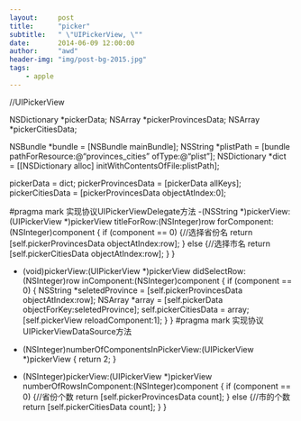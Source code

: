 ```yaml
---
layout:     post
title:      "picker"
subtitle:   " \"UIPickerView, \""
date:       2014-06-09 12:00:00
author:     "awd"
header-img: "img/post-bg-2015.jpg"
tags:
    - apple
---
```

//UIPickerView

NSDictionary *pickerData;
NSArray *pickerProvincesData;
NSArray *pickerCitiesData;


NSBundle *bundle = [NSBundle mainBundle];
NSString *plistPath = [bundle pathForResource:@“provinces_cities” ofType:@“plist”];
NSDictionary *dict = [[NSDictionary alloc] initWithContentsOfFile:plistPath];

pickerData = dict;
pickerProvincesData = [pickerData allKeys];
pickerCitiesData = [pickerProvincesData objectAtIndex:0];


#pragma mark 实现协议UIPickerViewDelegate方法
-(NSString *)pickerView:(UIPickerView *)pickerView
			titleForRow:(NSInteger)row forComponent:(NSInteger)component {
	if (component == 0) {//选择省份名
		return [self.pickerProvincesData objectAtIndex:row];
	} else {//选择市名
		return [self.pickerCitiesData objectAtIndex:row];
	}
}

- (void)pickerView:(UIPickerView *)pickerView
	  didSelectRow:(NSInteger)row inComponent:(NSInteger)component {
	if (component == 0) {
		NSString *seletedProvince = [self.pickerProvincesData objectAtIndex:row];
		NSArray *array = [self.pickerData objectForKey:seletedProvince];
		self.pickerCitiesData = array;
		[self.pickerView reloadComponent:1];
	}
}
#pragma mark 实现协议UIPickerViewDataSource方法
- (NSInteger)numberOfComponentsInPickerView:(UIPickerView *)pickerView {
	return 2;
}

- (NSInteger)pickerView:(UIPickerView *)pickerView
        numberOfRowsInComponent:(NSInteger)component {
	if (component == 0) {//省份个数
		return [self.pickerProvincesData count];
	} else {//市的个数
		return [self.pickerCitiesData count];
	}
}